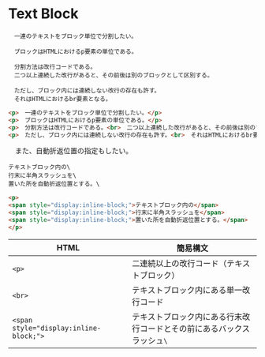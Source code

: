 # Text Block

```javel
　一連のテキストをブロック単位で分割したい。

　ブロックはHTMLにおけるp要素の単位である。

　分割方法は改行コードである。
　二つ以上連続した改行があると、その前後は別のブロックとして区別する。

　ただし、ブロック内には連続しない改行の存在も許す。
　それはHTMLにおけるbr要素となる。
```
```html
<p>　一連のテキストをブロック単位で分割したい。</p>
<p>　ブロックはHTMLにおけるp要素の単位である。</p>
<p>　分割方法は改行コードである。<br>　二つ以上連続した改行があると、その前後は別のブロックとして区別する。</p>
<p>　ただし、ブロック内には連続しない改行の存在も許す。<br>　それはHTMLにおけるbr要素となる。</p>
```

　また、自動折返位置の指定もしたい。

```javel
テキストブロック内の\
行末に半角スラッシュを\
置いた所を自動折返位置とする。\
```
```html
<p>
<span style="display:inline-block;">テキストブロック内の</span>
<span style="display:inline-block;">行末に半角スラッシュを</span>
<span style="display:inline-block;">置いた所を自動折返位置とする。</span>
</p>
```

HTML|簡易構文
----|--------
`<p>`|二連続以上の改行コード（テキストブロック）
`<br>`|テキストブロック内にある単一改行コード
`<span style="display:inline-block;">`|テキストブロック内にある行末改行コードとその前にあるバックスラッシュ`\`


